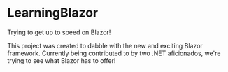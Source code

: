# LearningBlazor
Trying to get up to speed on Blazor!

This project was created to dabble with the new and exciting Blazor framework. Currently being contributed to by two .NET aficionados,
we're trying to see what Blazor has to offer!
